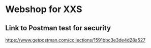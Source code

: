 # Webshop for XXS

## Link to Postman test for security

https://www.getpostman.com/collections/1591bbc3e3de4d28a527
